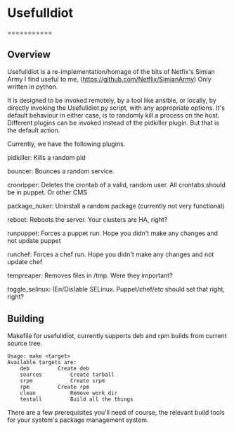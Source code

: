 # UsefulIdiot
===========

## Overview
UsefulIdiot is a re-implementation/homage of the bits of Netfix's Simian Army I find useful to me, (https://github.com/Netflix/SimianArmy) Only written in python.

It is designed to be invoked remotely, by a tool like ansible, or locally, by directly invoking the UsefulIdiot.py script, with any appropriate options.  It's default behaviour in either case, is to randomly kill a process on the host.  Different plugins can be invoked instead of the pidkiller plugin. But that is the default action.

Currently, we have the following plugins.


pidkiller:	Kills a random pid

bouncer:	Bounces a random service.

cronripper:	Deletes the crontab of a valid, random user. All crontabs should be in puppet. Or other CMS

package_nuker:	Uninstall a random package (currently not very functional)

reboot:		Reboots the server.  Your clusters are HA, right?

runpuppet:	Forces a puppet run.  Hope you didn't make any changes and not update puppet

runchef:	Forces a chef run.  Hope you didn't make any changes and not update chef

tempreaper:	Removes files in /tmp.  Were they important?

toggle_selinux:	(En/Dis)able SELinux.  Puppet/chef/etc should set that right, right?

## Building

Makefile for usefulidiot, currently supports deb and rpm 
 builds from current source tree.
```
Usage: make <target>
Available targets are:
	deb			Create deb
	sources			Create tarball
	srpm			Create srpm
	rpm			Create rpm
	clean			Remove work dir
	testall			Build all the things
```

There are a few prerequisites you'll need of course, the relevant build tools for your system's package management system.

